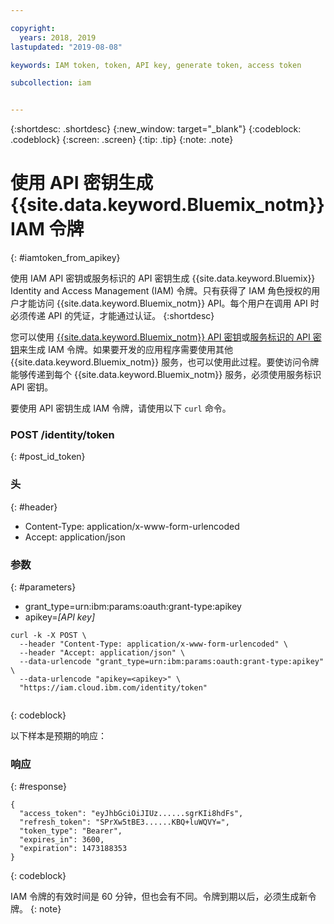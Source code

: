 ```yaml
---

copyright:
  years: 2018, 2019
lastupdated: "2019-08-08"

keywords: IAM token, token, API key, generate token, access token

subcollection: iam


---
```



{:shortdesc: .shortdesc}
{:new_window: target="_blank"}
{:codeblock: .codeblock}
{:screen: .screen}
{:tip: .tip}
{:note: .note}

# 使用 API 密钥生成 {{site.data.keyword.Bluemix_notm}} IAM 令牌
{: #iamtoken_from_apikey}

使用 IAM API 密钥或服务标识的 API 密钥生成 {{site.data.keyword.Bluemix}} Identity and Access Management (IAM) 令牌。只有获得了 IAM 角色授权的用户才能访问 {{site.data.keyword.Bluemix_notm}} API。每个用户在调用 API 时必须传递 API 的凭证，才能通过认证。
{:shortdesc}

您可以使用 [{{site.data.keyword.Bluemix_notm}} API 密钥](/docs/iam?topic=iam-userapikey#userapikey)或[服务标识的 API 密钥](/docs/iam?topic=iam-serviceidapikeys#serviceidapikeys)来生成 IAM 令牌。如果要开发的应用程序需要使用其他 {{site.data.keyword.Bluemix_notm}} 服务，也可以使用此过程。要使访问令牌能够传递到每个 {{site.data.keyword.Bluemix_notm}} 服务，必须使用服务标识 API 密钥。



要使用 API 密钥生成 IAM 令牌，请使用以下 `curl` 命令。

### POST /identity/token
{: #post_id_token}

### 头
{: #header}

  - Content-Type: application/x-www-form-urlencoded
  - Accept: application/json


### 参数
{: #parameters}

  - grant_type=urn:ibm:params:oauth:grant-type:apikey
  - apikey=*[API key]*

```
curl -k -X POST \
  --header "Content-Type: application/x-www-form-urlencoded" \
  --header "Accept: application/json" \
  --data-urlencode "grant_type=urn:ibm:params:oauth:grant-type:apikey" \
  --data-urlencode "apikey=<apikey>" \
  "https://iam.cloud.ibm.com/identity/token"


```
{: codeblock}

以下样本是预期的响应：

### 响应
{: #response}

```
{
  "access_token": "eyJhbGciOiJIUz......sgrKIi8hdFs",
  "refresh_token": "SPrXw5tBE3......KBQ+luWQVY=",
  "token_type": "Bearer",
  "expires_in": 3600,
  "expiration": 1473188353
}
```
{: codeblock}

IAM 令牌的有效时间是 60 分钟，但也会有不同。令牌到期以后，必须生成新令牌。
{: note}
